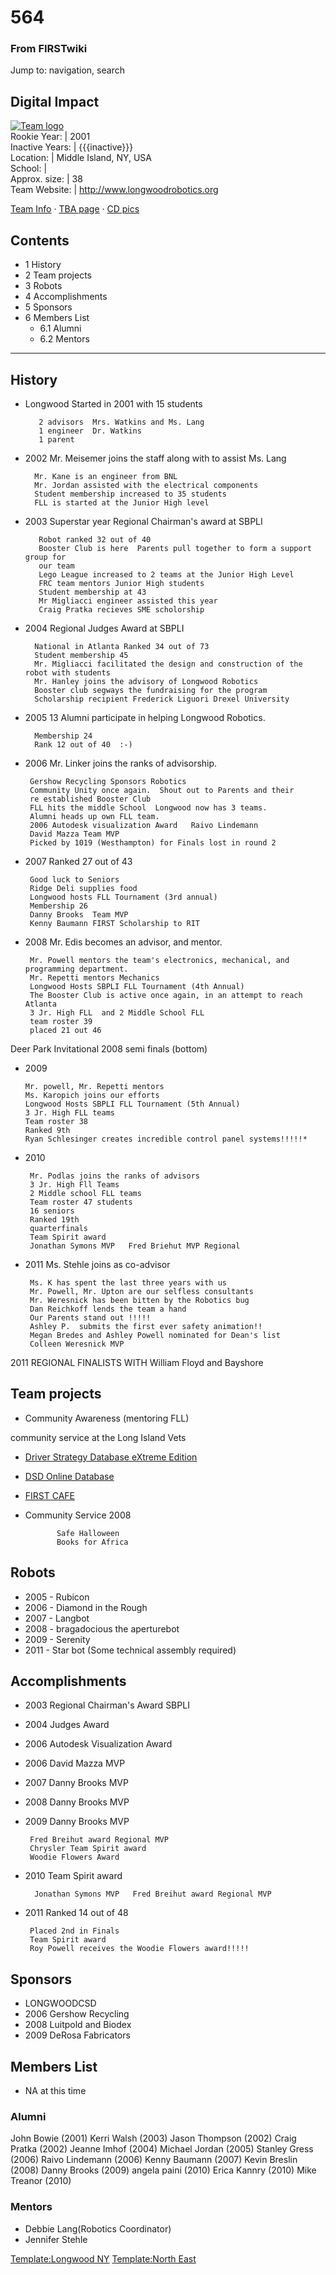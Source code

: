 
# 564

### From FIRSTwiki

Jump to: navigation, search

Digital Impact  
---  
[![Team
logo](/media/3/38/564_logo_small.jpg)](Image:564_logo_small.jpg
"Team logo" )  
Rookie Year: | 2001  
Inactive Years: | {{{inactive}}}  
Location: | Middle Island, NY, USA  
School: |  
Approx. size: | 38  
Team Website: | <http://www.longwoodrobotics.org>  
  
[Team Info](http://frclinks.appspot.com/t/564
"http://frclinks.appspot.com/t/564" ) · [TBA
page](http://www.thebluealliance.com/team/564
"http://www.thebluealliance.com/team/564" ) · [CD
pics](http://www.chiefdelphi.com/media/photos/tags/frc564
"http://www.chiefdelphi.com/media/photos/tags/frc564" )  
  
## Contents

  * 1 History
  * 2 Team projects
  * 3 Robots
  * 4 Accomplishments
  * 5 Sponsors
  * 6 Members List
    * 6.1 Alumni
    * 6.2 Mentors  
---  
  

## History

  * Longwood Started in 2001 with 15 students 
    
    
           2 advisors  Mrs. Watkins and Ms. Lang
           1 engineer  Dr. Watkins
           1 parent
    

  * 2002 Mr. Meisemer joins the staff along with to assist Ms. Lang 
    
    
          Mr. Kane is an engineer from BNL
          Mr. Jordan assisted with the electrical components
          Student membership increased to 35 students
          FLL is started at the Junior High level
    

  * 2003 Superstar year Regional Chairman's award at SBPLI 
    
    
           Robot ranked 32 out of 40
           Booster Club is here  Parents pull together to form a support group for 
           our team
           Lego League increased to 2 teams at the Junior High Level
           FRC team mentors Junior High students   
           Student membership at 43
           Mr Migliacci engineer assisted this year
           Craig Pratka recieves SME scholorship
    

  * 2004 Regional Judges Award at SBPLI 
    
    
          National in Atlanta Ranked 34 out of 73  
          Student membership 45
          Mr. Migliacci facilitated the design and construction of the robot with students
          Mr. Hanley joins the advisory of Longwood Robotics
          Booster club segways the fundraising for the program
          Scholarship recipient Frederick Liguori Drexel University
    

  * 2005 13 Alumni participate in helping Longwood Robotics. 
    
    
          Membership 24
          Rank 12 out of 40  :-)
    

  * 2006 Mr. Linker joins the ranks of advisorship. 
    
    
         Gershow Recycling Sponsors Robotics
         Community Unity once again.  Shout out to Parents and their 
         re established Booster Club
         FLL hits the middle School  Longwood now has 3 teams.
         Alumni heads up own FLL team.
         2006 Autodesk visualization Award   Raivo Lindemann
         David Mazza Team MVP
         Picked by 1019 (Westhampton) for Finals lost in round 2
    

  * 2007 Ranked 27 out of 43 
    
    
         Good luck to Seniors
         Ridge Deli supplies food
         Longwood hosts FLL Tournament (3rd annual)
         Membership 26
         Danny Brooks  Team MVP
         Kenny Baumann FIRST Scholarship to RIT
    

  * 2008 Mr. Edis becomes an advisor, and mentor. 
    
    
         Mr. Powell mentors the team's electronics, mechanical, and programming department.
         Mr. Repetti mentors Mechanics
         Longwood Hosts SBPLI FLL Tournament (4th Annual)
         The Booster Club is active once again, in an attempt to reach Atlanta
         3 Jr. High FLL  and 2 Middle School FLL
         team roster 39
         placed 21 out 46
    

Deer Park Invitational 2008 semi finals (bottom)

  * 2009 
    
    
        Mr. powell, Mr. Repetti mentors
        Ms. Karopich joins our efforts
        Longwood Hosts SBPLI FLL Tournament (5th Annual)
        3 Jr. High FLL teams
        Team roster 38
        Ranked 9th
        Ryan Schlesinger creates incredible control panel systems!!!!!*
    

  * 2010 
    
    
         Mr. Podlas joins the ranks of advisors
         3 Jr. High Fll Teams
         2 Middle school FLL teams
         Team roster 47 students
         16 seniors
         Ranked 19th 
         quarterfinals
         Team Spirit award
         Jonathan Symons MVP   Fred Briehut MVP Regional
    

  * 2011 Ms. Stehle joins as co-advisor 
    
    
         Ms. K has spent the last three years with us
         Mr. Powell, Mr. Upton are our selfless consultants
         Mr. Weresnick has been bitten by the Robotics bug
         Dan Reichkoff lends the team a hand 
         Our Parents stand out !!!!!
         Ashley P.  submits the first ever safety animation!!
         Megan Bredes and Ashley Powell nominated for Dean's list
         Colleen Weresnick MVP
    

2011 REGIONAL FINALISTS WITH William Floyd and Bayshore

  


## Team projects

  * Community Awareness (mentoring FLL) 

community service at the Long Island Vets

  * [Driver Strategy Database eXtreme Edition](http://dsd.impulse3d.com "http://dsd.impulse3d.com" )
  * [DSD Online Database](http://dsd-database.impulse3d.com "http://dsd-database.impulse3d.com" )
  * [FIRST CAFE](http://firstcafe.org "http://firstcafe.org" )
  * Community Service 2008 
    
    
               Safe Halloween 
               Books for Africa 
    


## Robots

  * 2005 - Rubicon 
  * 2006 - Diamond in the Rough 
  * 2007 - Langbot 
  * 2008 - bragadocious the aperturebot 
  * 2009 - Serenity 
  * 2011 - Star bot (Some technical assembly required) 


## Accomplishments

  * 2003 Regional Chairman's Award SBPLI 
  * 2004 Judges Award 
  * 2006 Autodesk Visualization Award 
  * 2006 David Mazza MVP 
  * 2007 Danny Brooks MVP 
  * 2008 Danny Brooks MVP 
  * 2009 Danny Brooks MVP 
    
    
         Fred Breihut award Regional MVP
         Chrysler Team Spirit award
         Woodie Flowers Award
    

  * 2010 Team Spirit award 
    
    
          Jonathan Symons MVP   Fred Breihut award Regional MVP
    

  * 2011 Ranked 14 out of 48 
    
    
         Placed 2nd in Finals
         Team Spirit award
         Roy Powell receives the Woodie Flowers award!!!!!
         
    


## Sponsors

  * LONGWOODCSD 
  * 2006 Gershow Recycling 
  * 2008 Luitpold and Biodex 
  * 2009 DeRosa Fabricators 

  


## Members List

  * NA at this time 


### Alumni

John Bowie (2001) Kerri Walsh (2003) Jason Thompson (2002) Craig Pratka (2002)
Jeanne Imhof (2004) Michael Jordan (2005) Stanley Gress (2006) Raivo Lindemann
(2006) Kenny Baumann (2007) Kevin Breslin (2008) Danny Brooks (2009) angela
paini (2010) Erica Kannry (2010) Mike Treanor (2010)

  


### Mentors

  * Debbie Lang(Robotics Coordinator) 
  * Jennifer Stehle 

[Template:Longwood NY](/index.php?title=Template:Longwood_NY&action=edit
"Template:Longwood NY" ) [Template:North
East](/index.php?title=Template:North_East&action=edit "Template:North East" )


